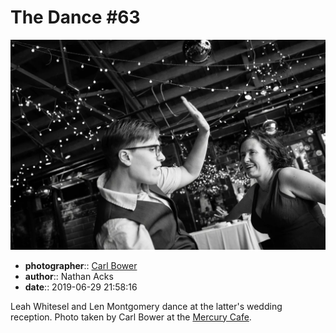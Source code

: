 # The Dance \#63

![Leah Whitesel and Len Montgomery dance](assets/2019-06-29-set-4-the-dance-63.webp)

* **photographer**:: [Carl Bower](https://carlbowerphotos.com)  
* **author**:: Nathan Acks  
* **date**:: 2019-06-29 21:58:16

Leah Whitesel and Len Montgomery dance at the latter's wedding reception. Photo taken by Carl Bower at the [Mercury Cafe](http://mercurycafe.com).
